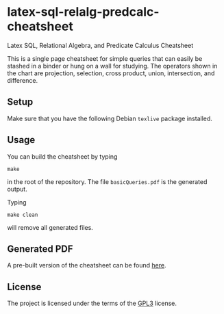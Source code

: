 # latex-sql-relalg-predcalc-cheatsheet
Latex SQL, Relational Algebra, and Predicate Calculus Cheatsheet

This is a single page cheatsheet for simple queries that can easily be
stashed in a binder or hung on a wall for studying. The operators
shown in the chart are projection, selection, cross product, union,
intersection, and difference.

## Setup

Make sure that you have the following Debian `texlive` package installed.

## Usage

You can build the cheatsheet by typing

```
make
```

in the root of the repository. The file `basicQueries.pdf` is the
generated output.

Typing

```
make clean
```

will remove all generated files.


## Generated PDF

A pre-built version of the cheatsheet can be found
[here](https://github.com/markroyer/latex-sql-relalg-predcalc-cheatsheet/wiki/basicQueries.pdf
"basicQueries.pdf").

## License

The project is licensed under the terms of the
[GPL3](https://www.gnu.org/licenses/gpl-3.0.en.html) license.



<!-- LocalWords: sql relalg predcalc cheatsheet texlive pdf pre -->

<!--  LocalWords:  basicQueries
 -->
